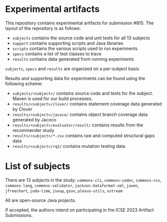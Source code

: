# Experimental artifacts

This repository contains experimental artifacts for submission #815. 
The layout of the repository is as follows:

* `subjects` contains the source code and unit tests for all 13 subjects
* `support` contains supporting scripts and Java libraries
* `scripts` contains the various scripts used to run experiments
* `specs` contains a list of test classes to trace
* `results` contains data generated from running experiments

`subjects`, `specs` and `results` are organized on a per-subject basis

Results and supporting data for experiments can be found using the following scheme:
* `subjects/<subject>/` contains source code and tests for the subject. Maven is used for our build processes. 
* `results/<subject>/clover/` contains statement coverage data generated by Clover
* `results/<subject>/jacoco/` contains object branch coverage data generated by Jacoco
* `results/<subject>/evaluator/result/` contains results from the recommender study
* `results/<subject>/*.csv` contains raw and computed structural gaps data
* `results/<subject>/rq2/` contains mutation testing data

# List of subjects
There are 13 subjects in the study: `commons-cli`, `commons-codec`, `commons-csv`, `commons-lang`, `commons-validator`, `jackson-dataformat-xml`, `jaxen`, `jfreechart`, `joda-time`, `jsoup`, `gson`, `plexus-utils`, `xstream`

All are open-source Java projects.

If accepted, the authors intend on participating in the ICSE 2023 Artifact Submissions.
